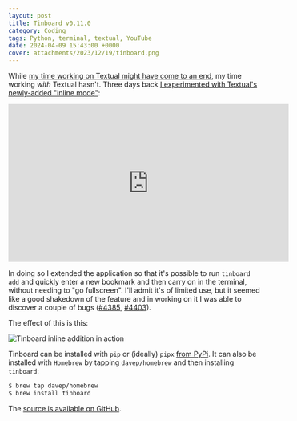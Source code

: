 ```yaml
---
layout: post
title: Tinboard v0.11.0
category: Coding
tags: Python, terminal, textual, YouTube
date: 2024-04-09 15:43:00 +0000
cover: attachments/2023/12/19/tinboard.png
---
```


While [my time working on Textual might have come to an
end](/2024/03/28/goodbye-textualize.html), my time working *with* Textual
hasn't. Three days back [I experimented with Textual's newly-added "inline
mode"](https://www.youtube.com/watch?v=U66oHFLWmG4):

<div style="text-align: center;">
    <iframe
        width="560"
        height="315"
        src="https://www.youtube.com/embed/U66oHFLWmG4?si=kCQba6vMoxpKMtBG"
        title="YouTube video player" frameborder="0"
        allow="accelerometer; autoplay; clipboard-write; encrypted-media; gyroscope; picture-in-picture; web-share"
        referrerpolicy="strict-origin-when-cross-origin" allowfullscreen>
    </iframe>
</div>

In doing so I extended the application so that it's possible to run
`tinboard add` and quickly enter a new bookmark and then carry on in the
terminal, without needing to "go fullscreen". I'll admit it's of limited
use, but it seemed like a good shakedown of the feature and in working on it
I was able to discover a couple of bugs
([#4385](https://github.com/Textualize/textual/issues/4385),
[#4403](https://github.com/Textualize/textual/issues/4403)).

The effect of this is this:

![Tinboard inline addition in action](/attachments/2024/04/09/tinboard-inline-add.gif#centre)

Tinboard can be installed with `pip` or (ideally) `pipx` [from
PyPi](https://pypi.org/project/tinboard/). It can also be installed with
`Homebrew` by tapping `davep/homebrew` and then installing `tinboard`:

```sh
$ brew tap davep/homebrew
$ brew install tinboard
```

The [source is available on GitHub](https://github.com/davep/tinboard).


[//]: # (2024-04-09-tinboard-0-11-0.md ends here)
